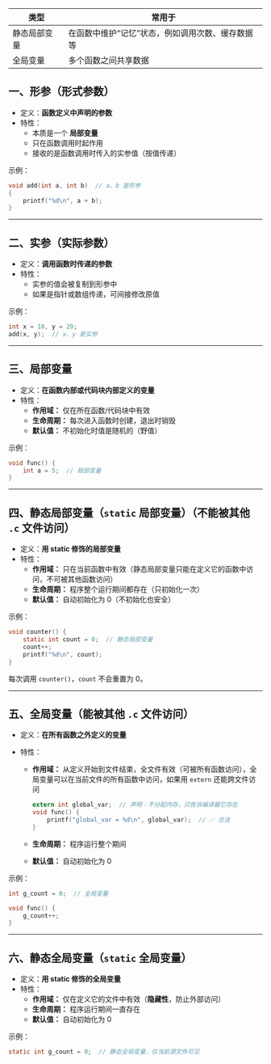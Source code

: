 | 类型         | 常用于                                           |
| ------------ | ------------------------------------------------ |
| 静态局部变量 | 在函数中维护“记忆”状态，例如调用次数、缓存数据等 |
| 全局变量     | 多个函数之间共享数据                             |

## 一、形参（形式参数）

- 定义：**函数定义中声明的参数**
- 特性：
  - 本质是一个 **局部变量**
  - 只在函数调用时起作用
  - 接收的是函数调用时传入的实参值（按值传递）

示例：

```c
void add(int a, int b)  // a、b 是形参
{
    printf("%d\n", a + b);
}
```

------

##  二、实参（实际参数）

- 定义：**调用函数时传递的参数**
- 特性：
  - 实参的值会被复制到形参中
  - 如果是指针或数组传递，可间接修改原值

示例：

```c
int x = 10, y = 20;
add(x, y);  // x、y 是实参
```

------

## 三、局部变量

- 定义：**在函数内部或代码块内部定义的变量**
- 特性：
  - **作用域：** 仅在所在函数/代码块中有效
  - **生命周期：** 每次进入函数时创建，退出时销毁
  - **默认值：** 不初始化时值是随机的（野值）

示例：

```c
void func() {
    int a = 5;  // 局部变量
}
```

------

## 四、静态局部变量（`static` 局部变量）（不能被其他 `.c` 文件访问）

- 定义：**用 static 修饰的局部变量**
- 特性：
  - **作用域：** 只在当前函数中有效（静态局部变量只能在定义它的函数中访问，不可被其他函数访问）
  - **生命周期：** 程序整个运行期间都存在（只初始化一次）
  - **默认值：** 自动初始化为 0（不初始化也安全）

示例：

```c
void counter() {
    static int count = 0;  // 静态局部变量
    count++;
    printf("%d\n", count);
}
```

每次调用 `counter()`，`count` 不会重置为 0。

------

##  五、全局变量（能被其他 `.c` 文件访问）

- 定义：**在所有函数之外定义的变量**

- 特性：

  - **作用域：** 从定义开始到文件结束，全文件有效（可被所有函数访问），全局变量可以在当前文件的所有函数中访问，如果用 `extern` 还能跨文件访问

    ```c
    extern int global_var;  // 声明：不分配内存，只告诉编译器它存在
    void func() {
        printf("global_var = %d\n", global_var);  // ✅ 合法
    }
    ```

  - **生命周期：** 程序运行整个期间

  - **默认值：** 自动初始化为 0

示例：

```c
int g_count = 0;  // 全局变量

void func() {
    g_count++;
}
```

------

##  六、静态全局变量（`static` 全局变量）

- 定义：**用 static 修饰的全局变量**
- 特性：
  - **作用域：** 仅在定义它的文件中有效（**隐藏性**，防止外部访问）
  - **生命周期：** 程序运行期间一直存在
  - **默认值：** 自动初始化为 0

示例：

```c
static int g_count = 0;  // 静态全局变量，仅当前源文件可见
```

